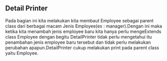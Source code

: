 <h2> Detail Printer </h2>

Pada bagian ini kita melakukan kita membaut Employee sebagai parent class dari berbagai macam Jenis Employee(ex : manager).Dengan ini maka ketika kita menambah jenis employee baru kita hanya perlu mengeExtends class Employee dengan begitu DetailPrinter tidak perlu mengetahui itu penambahan jenis employee baru tersebut dan tidak perlu melakukan perubahan apapun.DetailPrinter cukup melakukan print pada parent class yaitu Employee.
